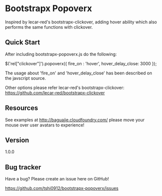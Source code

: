 Bootstrapx Popoverx
===================

Inspired by lecar-red's bootstrapx-clickover, adding hover ability which also performs the same functions with clickover.

Quick Start
-----------
After including bootstrapx-popoverx.js do the following:

$('rel["clickover"]').popoverx({
   fire_on : 'hover',
   hover_delay_close: 3000
});

The usage about 'fire_on' and 'hover_delay_close' has been described on the javscript source.

Other options please refer lecar-red's bootstrapx-clickover:
https://github.com/lecar-red/bootstrapx-clickover

Resources
---------

See examples at http://baguajie.cloudfoundry.com/
please move your mouse over user avatars to experience!

Version
-----------

1.0.0

Bug tracker
-----------

Have a bug? Please create an issue here on GitHub!

https://github.com/tshi0912/bootstrapx-popoverx/issues
